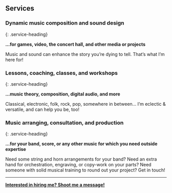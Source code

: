 ## Services

### Dynamic music composition and sound design
{: .service-heading}

**...for games, video, the concert hall, and other media or projects**

Music and sound can enhance the story you’re dying to tell. That’s what I’m here for!

### Lessons, coaching, classes, and workshops
{: .service-heading}

**...music theory, composition, digital audio, and more**

Classical, electronic, folk, rock, pop, somewhere in between… I’m eclectic & versatile, and can help you be, too!

### Music arranging, consultation, and production
{: .service-heading}

**...for your band, score, or any other music for which you need outside expertise**

Need some string and horn arrangements for your band? Need an extra hand for orchestration, engraving, or copy-work on your parts? Need someone with solid musical training to round out your project? Get in touch!

---

**[Interested in hiring me? Shoot me a message!](mailto:jon@jonbash.com)**

